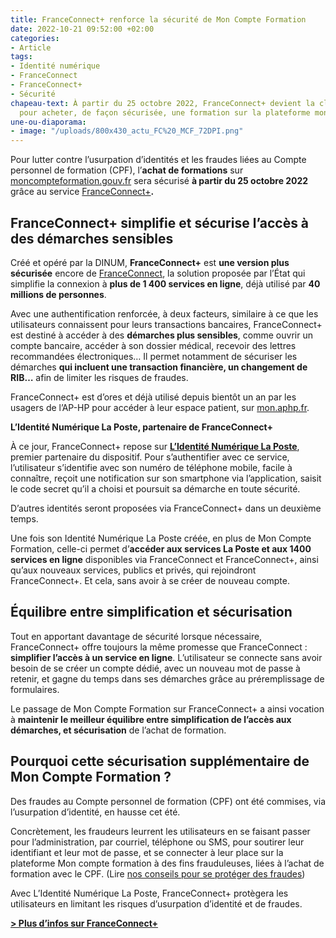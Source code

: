 ```yaml
---
title: FranceConnect+ renforce la sécurité de Mon Compte Formation
date: 2022-10-21 09:52:00 +02:00
categories:
- Article
tags:
- Identité numérique
- FranceConnect
- FranceConnect+
- Sécurité
chapeau-text: À partir du 25 octobre 2022, FranceConnect+ devient la clé d’entrée
  pour acheter, de façon sécurisée, une formation sur la plateforme moncompteformation.gouv.fr.
une-ou-diaporama:
- image: "/uploads/800x430_actu_FC%20_MCF_72DPI.png"
---
```


Pour lutter contre l’usurpation d’identités et les fraudes liées au Compte personnel de formation (CPF), l’**achat de formations** sur [moncompteformation.gouv.fr](https://www.moncompteformation.gouv.fr/ "moncompteformation.gouv.fr - Lien externe") sera sécurisé **à partir du 25 octobre 2022** grâce au service [FranceConnect+](https://franceconnect.gouv.fr/france-connect-plus "FranceConnect+ - Lien externe")**.**

## FranceConnect+ simplifie et sécurise l’accès à des démarches sensibles

Créé et opéré par la DINUM, **FranceConnect+** est **une version plus sécurisée** encore de [FranceConnect](https://franceconnect.gouv.fr/franceconnect), la solution proposée par l’État qui simplifie la connexion à **plus de 1 400 services en ligne**, déjà utilisé par **40 millions de personnes**.

Avec une authentification renforcée, à deux facteurs, similaire à ce que les utilisateurs connaissent pour leurs transactions bancaires, FranceConnect+ est destiné à accéder à des **démarches plus sensibles**, comme ouvrir un compte bancaire, accéder à son dossier médical, recevoir des lettres recommandées électroniques… Il permet notamment de sécuriser les démarches **qui incluent une transaction financière, un changement de RIB…** afin de limiter les risques de fraudes.

FranceConnect+ est d’ores et déjà utilisé depuis bientôt un an par les usagers de l’AP-HP pour accéder à leur espace patient, sur [mon.aphp.fr](https://mon.aphp.fr/ "mon.aphp.fr - Lien externe").

**L’Identité Numérique La Poste, partenaire de FranceConnect+**

À ce jour, FranceConnect+ repose sur **[L’Identité Numérique La Poste](https://lidentitenumerique.laposte.fr/ "L’Identité Numérique La Poste - Lien externe")**, premier partenaire du dispositif. Pour s’authentifier avec ce service, l’utilisateur s’identifie avec son numéro de téléphone mobile, facile à connaître, reçoit une notification sur son smartphone via l’application, saisit le code secret qu’il a choisi et poursuit sa démarche en toute sécurité.

D’autres identités seront proposées via FranceConnect+ dans un deuxième temps.

Une fois son Identité Numérique La Poste créée, en plus de Mon Compte Formation, celle-ci permet d’**accéder aux services La Poste et aux 1400 services en ligne** disponibles via FranceConnect et FranceConnect+, ainsi qu’aux nouveaux services, publics et privés, qui rejoindront FranceConnect+. Et cela, sans avoir à se créer de nouveau compte.

## Équilibre entre simplification et sécurisation

Tout en apportant davantage de sécurité lorsque nécessaire, FranceConnect+ offre toujours la même promesse que FranceConnect : **simplifier l’accès à un service en ligne**. L’utilisateur se connecte sans avoir besoin de se créer un compte dédié, avec un nouveau mot de passe à retenir, et gagne du temps dans ses démarches grâce au préremplissage de formulaires.

Le passage de Mon Compte Formation sur FranceConnect+ a ainsi vocation à **maintenir le meilleur équilibre entre simplification de l’accès aux démarches, et sécurisation** de l’achat de formation.

## Pourquoi cette sécurisation supplémentaire de Mon Compte Formation ?

Des fraudes au Compte personnel de formation (CPF) ont été commises, via l’usurpation d’identité, en hausse cet été.

Concrètement, les fraudeurs leurrent les utilisateurs en se faisant passer pour l’administration, par courriel, téléphone ou SMS, pour soutirer leur identifiant et leur mot de passe, et se connecter à leur place sur la plateforme Mon compte formation à des fins frauduleuses, liées à l’achat de formation avec le CPF. (Lire [nos conseils pour se protéger des fraudes](https://franceconnect.gouv.fr/franceconnect#fraud-info "nos conseils pour se protéger des fraudes - lien externe"))

Avec L’Identité Numérique La Poste, FranceConnect+ protègera les utilisateurs en limitant les risques d’usurpation d’identité et de fraudes.

[**> Plus d’infos sur FranceConnect+**](https://franceconnect.gouv.fr/france-connect-plus "Plus d’infos sur FranceConnect+ - Lien externe")